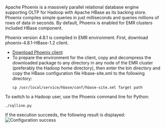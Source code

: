 Apache Phoenix is a massively parallel relational database engine supporting OLTP for Hadoop with Apache HBase as its backing store. Phoenix compiles simple queries in just milliseconds and queries millions of rows of data in seconds. By default, Phoenix is enabled for EMR clusters included HBase component.

Phoenix version 4.8.1 is compiled in EMR environment. First, download phoenix-4.8.1-HBase-1.2 client.
- [Download Phoenix client](https://archive.apache.org/dist/phoenix/apache-phoenix-4.8.1-HBase-1.2/bin/)
- To prepare the environment for the client, copy and decompress the downloaded package to any directory in any node of the EMR cluster (preferably the Hadoop home directory), then enter the bin directory and copy the HBase configuration file Hbase-site.xml to the following directory:
    ``` shell
    cp /usr/local/service/hbase/conf/hbase-site.xml Target path
    ```
To switch to a Hadoop user, use the Phoenix command line for Python:
``` 
./sqlline.py
```
If the execution succeeds, the following result is displayed:
![Configuration success](https://mc.qcloudimg.com/static/img/18a364f4f014c8df2edcd89ded877e34/5-4-1.png)
